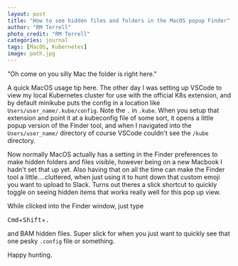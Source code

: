 ```yaml
---
layout: post
title: "How to see hidden files and folders in the MacOS popup Finder"
author: "RM Terrell"
photo_credit: "RM Terrell"
categories: journal
tags: [MacOS, Kubernetes]
image: path.jpg
---
```


"Oh come on you silly Mac the folder is right here."

A quick MacOS usage tip here. The other day I was setting up VSCode to view my local Kubernetes cluster for use with the official K8s extension, and by default minikube puts the config in a location like `Users/user_name/.kube/config`. Note the `.` in `.kube`. When you setup that extension and point it at a kubeconfig file of some sort, it opens a little popup version of the Finder tool, and when I navigated into the `Users/user_name/` directory of course VSCode couldn't see the `/kube` directory.

Now normally MacOS actually has a setting in the Finder preferences to make hidden folders and files visible, however being on a new Macbook I hadn't set that up yet. Also having that on all the time can make the Finder tool a little....cluttered, when just using it to hunt down that custom emoji you want to upload to Slack. Turns out theres a slick shortcut to quickly toggle on seeing hidden items that works really well for this pop up view.

While clicked into the Finder window, just type

<kbd>Cmd</kbd>+<kbd>Shift</kbd>+<kbd>.</kbd>

and BAM hidden files. Super slick for when you just want to quickly see that one pesky `.config` file or something.

Happy hunting.
